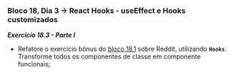 ### Bloco 18, Dia 3 -> React Hooks - useEffect e Hooks customizados

_**Exercício 18.3 - Parte I**_

 - Refatore o exercício bônus do [bloco 18.1](https://github.com/GGaldino95/trybe-course/tree/main/exercises/bloco_18/dia_1) sobre Reddit, utilizando **`Hooks`**. Transforme todos os componentes de classe em componente funcionais;
